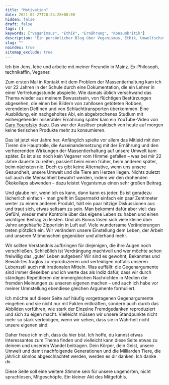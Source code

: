 ```yaml
---
title: "Motivation"
date: 2021-02-27T20:24:28+08:00
hidden: false
draft: false
tags: []
keywords: ["Veganimsus", "Ethik", "Ernährung", "Konsumkritik"]
description: "Ein persönlicher Blog über Veganismus, Ethik, Umweltschutz und Konsumkritik. Etwas Tech findet sich vielleicht auch."
slug: ""
noindex: true
sitemap_exclude: true
---
```

Ich bin Jens, lebe und arbeite mit meiner Freundin in Mainz. Ex-Philosoph, technikaffin, Veganer.

Zum ersten Mal in Kontakt mit dem Problem der Massentierhaltung kam ich vor 22 Jahren in der Schule durch eine Dokumentation, die ein Lehrer in einer Vertretungsstunde abspielte. Wie damals üblich verschwand das Thema wieder aus meinem Bewusstsein, von flüchtigen Bestürzungen abgesehen, die einen bei Bildern von zahllosen getöteten Robben, verendeten Delfinen und von Schlachttransporten überkommen. Eine Ausbildung, ein nachgeholtes Abi, ein abgebrochenes Studium mit einhergehender miserabler Ernährung später kam ein YouTube-Video von [Gary Yourofsky](https://m.youtube.com/channel/UCLW0TEV3YEt-J56pYZm-TgA) dazu. Das war der Auslöser praktisch von heute auf morgen keine tierischen Produkte mehr zu konsumieren.

Das ist jetzt vier Jahre her. Anfänglich spielte vor allem das Mitleid mit den Tieren die Hauptrolle, die Auseinandersetzung mit der Ernährung und den verheerenden Wirkungen der Massentierhaltung auf unsere Umwelt kam später. Es ist also noch kein Veganer vom Himmel gefallen – was bei mir 22 Jahre dauerte zu reifen, passiert beim einen früher, beim anderen später, beim nächsten nie. Doch es gibt keine Alternative, wenn uns unsere Gesundheit, unsere Umwelt und die Tiere am Herzen liegen. Nichts zuletzt soll auch die Menschheit bewahrt werden, indem wir den drohenden Ökokollaps abwenden – dazu leistet Veganismus einen sehr großen Beitrag.

Und glaube mir, wenn ich es kann, dann kann es jeder. Es ist geradezu lächerlich einfach - man greift im Supermarkt einfach ein paar Zentimeter weiter zu einem anderen Produkt, hält ein paar hitzige Diskussionen aus und traut sich, etwas seltsam zu sein. Man bekommt dafür aber viel: das Gefühl, wieder mehr Kontrolle über das eigene Leben zu haben und einen wichtigen Beitrag zu leisten. Und als Bonus lösen sich viele kleine über Jahre angehäufte Zipperlein in Luft auf. Viele wundersame Veränderungen treten plötzlich ein. Wir verändern unsere Einstellung dem Leben, der Arbeit und unseren Mitmenschen gegenüber und allerhand mehr.

Wir sollten Verständnis aufbringen für diejenigen, die ihre Augen noch verschließen.
Schließlich ist Verdrängung machtvoll und wer möchte schon freiwillig das „gute“ Leben aufgeben? Wir sind es gewohnt, Bekanntes und Bewährtes fraglos zu reproduzieren und verteidigen notfalls unseren Lebensstil auch mit irrationalen Mitteln. Was auffällt: die Gegenargumente sind immer dieselben und ich werte das als Indiz dafür, dass wir durch ständiges Repetitieren der immergleichen Nachrichten in Medien die fremden Meinungen zu unseren eigenen machen – und auch ich habe vor meiner Umnstellung ebendiese gleichen Argumente formuliert.

Ich möchte auf dieser Seite auf häufig vorgetragenen Gegenargumente eingehen und sie nicht nur mit Fakten entkräften, sondern auch durch das Abbilden vorführen, wie stark der Einzelne Fremdgedanken reproduziert und sich zu eigen macht. Vielleicht müssen wir unsere Standpunkte nicht mehr so stark verteidigen, wenn wir sehen, dass sie in Wahrheit nicht unsere eigenen sind.

Daher freue ich mich, dass du hier bist. Ich hoffe, du kannst etwas Interessantes zum Thema finden und vielleicht kann diese Seite etwas zu deinem und unserem Wandel beitragen. Dein Körper, dein Geist, unsere Umwelt und damit nachfolgende Generationen und die Milliarden Tiere, die jährlich sinnlos abgeschlachtet werden, werden es dir danken. Ich danke dir.

Diese Seite soll eine weitere Stimme sein für unsere ungehörten, nicht sprachlosen, Mitgeschöpfe. Ein kleiner Akt des Mitgefühls.
